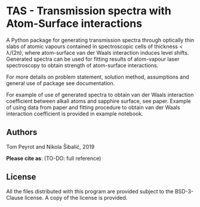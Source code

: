 TAS - Transmission spectra with Atom-Surface interactions
=========================================================

A Python package for generating transmission spectra through
optically thin slabs of atomic vapours contained in
spectroscopic cells of thickness < λ/(2π), where
atom-surface van der Waals interaction induces level shifts.
Generated  spectra can be used for fitting results
of atom-vapour laser spectroscopy to obtain strength of
atom-surface interactions.

For more details on problem statement, solution method,
assumptions and general use of package see documentation.

For example of use of generated spectra to obtain
van der Waals interaction coefficient between alkali
atoms and sapphire surface, see paper.
Example of using data from paper and fitting procedure
to obtain van der Waals interaction coefficient
is provided in example notebook.

Authors
-------

Tom Peyrot and Nikola Šibalić, 2019

**Please cite as**: (TO-DO: full reference)

License
-------

All the files distributed with this program are provided subject to the
BSD-3-Clause license. A copy of the license is provided.

